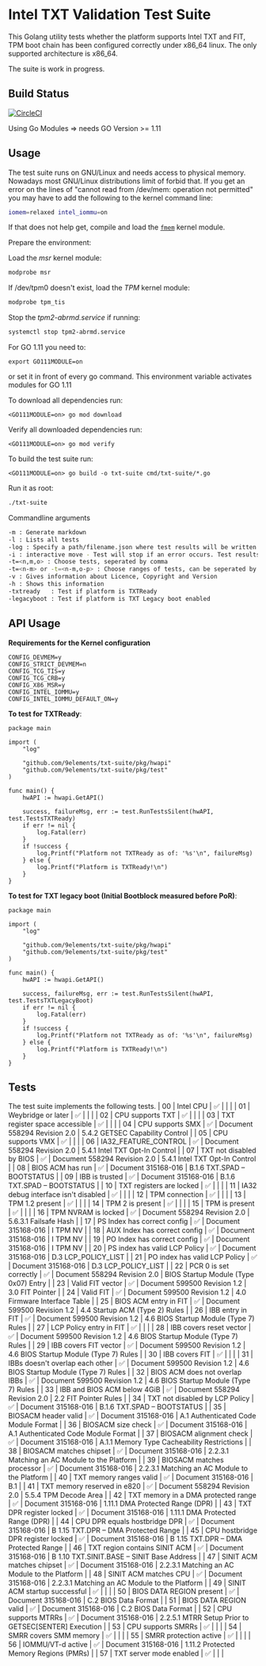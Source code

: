 Intel TXT Validation Test Suite
===============================

This Golang utility tests whether the platform supports Intel TXT and FIT, TPM
boot chain has been configured correctly under x86_64 linux.
The only supported architecture is x86_64.

The suite is work in progress.

Build Status
-----------
[![CircleCI](https://circleci.com/gh/9elements/txt-suite.svg?style=svg)](https://circleci.com/gh/9elements/txt-suite)


Using Go Modules => needs GO Version >= 1.11

Usage
-----

The test suite runs on GNU/Linux and needs access to physical memory. Nowadays
most GNU/Linux distributions limit of forbid that. If you get an error on the
lines of "cannot read from /dev/mem: operation not permitted" you may have to
add the following to the kernel command line:

```bash
iomem=relaxed intel_iommu=on
```

If that does not help get, compile and load the
[`fmem`](https://github.com/9elements/fmem) kernel module.

Prepare the environment:

Load the *msr* kernel module:
```bash
modprobe msr
```

If /dev/tpm0 doesn't exist, load the *TPM* kernel module:
```bash
modprobe tpm_tis
```

Stop the *tpm2-abrmd.service* if running:
```bash
systemctl stop tpm2-abrmd.service
```

For GO 1.11 you need to:
```
export GO111MODULE=on
```
or set it in front of every go command.
This environment variable activates modules for GO 1.11


To download all dependencies run:
```
<GO111MODULE=on> go mod download
```

Verify all downloaded dependencies run:
```
<GO111MODULE=on> go mod verify
```

To build the test suite run:

```
<GO111MODULE=on> go build -o txt-suite cmd/txt-suite/*.go
```

Run it as root:

```bash
./txt-suite
```

Commandline arguments
```bash
-m : Generate markdown
-l : Lists all tests
-log : Specify a path/filename.json where test results will be written (only in combination with test enforcing (-i option))
-i : interactive move - Test will stop if an error occurs. Test results will be written to test_log.json
-t=<n,m,o> : Choose tests, seperated by comma
-t=<n-m> or -t=<n-m,o-p> : Choose ranges of tests, can be seperated by comma
-v : Gives information about Licence, Copyright and Version
-h : Shows this information
-txtready   : Test if platform is TXTReady
-legacyboot : Test if platform is TXT Legacy boot enabled
```

API Usage
---------

**Requirements for the Kernel configuration**

```
CONFIG_DEVMEM=y
CONFIG_STRICT_DEVMEM=n
CONFIG_TCG_TIS=y
CONFIG_TCG_CRB=y
CONFIG_X86_MSR=y
CONFIG_INTEL_IOMMU=y
CONFIG_INTEL_IOMMU_DEFAULT_ON=y
```

**To test for TXTReady**:

```
package main

import (
	"log"

	"github.com/9elements/txt-suite/pkg/hwapi"
	"github.com/9elements/txt-suite/pkg/test"
)

func main() {
	hwAPI := hwapi.GetAPI()

	success, failureMsg, err := test.RunTestsSilent(hwAPI, test.TestsTXTReady)
	if err != nil {
		log.Fatal(err)
	}
	if !success {
		log.Printf("Platform not TXTReady as of: '%s'\n", failureMsg)
	} else {
		log.Printf("Platform is TXTReady!\n")
	}
}
```


**To test for TXT legacy boot (Initial Bootblock measured before PoR)**:

```
package main

import (
	"log"

	"github.com/9elements/txt-suite/pkg/hwapi"
	"github.com/9elements/txt-suite/pkg/test"
)

func main() {
	hwAPI := hwapi.GetAPI()

	success, failureMsg, err := test.RunTestsSilent(hwAPI, test.TestsTXTLegacyBoot)
	if err != nil {
		log.Fatal(err)
	}
	if !success {
		log.Printf("Platform not TXTReady as of: '%s'\n", failureMsg)
	} else {
		log.Printf("Platform is TXTReady!\n")
	}
}
```

Tests
-----

The test suite implements the following tests.
| 00 | Intel CPU                                        | :white_check_mark:     |                              |                                                          |
| 01 | Weybridge or later                               | :white_check_mark:     |                              |                                                          |
| 02 | CPU supports TXT                                 | :white_check_mark:     |                              |                                                          |
| 03 | TXT register space accessible                    | :white_check_mark:     |                              |                                                          |
| 04 | CPU supports SMX                                 | :white_check_mark:     | Document 558294 Revision 2.0 | 5.4.2 GETSEC Capability Control                          |
| 05 | CPU supports VMX                                 | :white_check_mark:     |                              |                                                          |
| 06 | IA32_FEATURE_CONTROL                             | :white_check_mark:     | Document 558294 Revision 2.0 | 5.4.1 Intel TXT Opt-In Control                           |
| 07 | TXT not disabled by BIOS                         | :white_check_mark:     | Document 558294 Revision 2.0 | 5.4.1 Intel TXT Opt-In Control                           |
| 08 | BIOS ACM has run                                 | :white_check_mark:     | Document 315168-016          | B.1.6 TXT.SPAD – BOOTSTATUS                              |
| 09 | IBB is trusted                                   | :white_check_mark:     | Document 315168-016          | B.1.6 TXT.SPAD – BOOTSTATUS                              |
| 10 | TXT registers are locked                         | :white_check_mark:     |                              |                                                          |
| 11 | IA32 debug interface isn't disabled              | :white_check_mark:     |                              |                                                          |
| 12 | TPM connection                                   | :white_check_mark:     |                              |                                                          |
| 13 | TPM 1.2 present                                  | :white_check_mark:     |                              |                                                          |
| 14 | TPM 2 is present                                 | :white_check_mark:     |                              |                                                          |
| 15 | TPM is present                                   | :white_check_mark:     |                              |                                                          |
| 16 | TPM NVRAM is locked                              | :white_check_mark:     | Document 558294 Revision 2.0 | 5.6.3.1 Failsafe Hash                                    |
| 17 | PS Index has correct config                      | :white_check_mark:     | Document 315168-016          | I TPM NV                                                 |
| 18 | AUX Index has correct config                     | :white_check_mark:     | Document 315168-016          | I TPM NV                                                 |
| 19 | PO Index has correct config                      | :white_check_mark:     | Document 315168-016          | I TPM NV                                                 |
| 20 | PS index has valid LCP Policy                    | :white_check_mark:     | Document 315168-016          | D.3 LCP_POLICY_LIST                                      |
| 21 | PO index has valid LCP Policy                    | :white_check_mark:     | Document 315168-016          | D.3 LCP_POLICY_LIST                                      |
| 22 | PCR 0 is set correctly                           | :white_check_mark:     | Document 558294 Revision 2.0 | BIOS Startup Module (Type 0x07) Entry                    |
| 23 | Valid FIT vector                                 | :white_check_mark:     | Document 599500 Revision 1.2 | 3.0 FIT Pointer                                          |
| 24 | Valid FIT                                        | :white_check_mark:     | Document 599500 Revision 1.2 | 4.0 Firmware Interface Table                             |
| 25 | BIOS ACM entry in FIT                            | :white_check_mark:     | Document 599500 Revision 1.2 | 4.4 Startup ACM (Type 2) Rules                           |
| 26 | IBB entry in FIT                                 | :white_check_mark:     | Document 599500 Revision 1.2 | 4.6 BIOS Startup Module (Type 7) Rules                   |
| 27 | LCP Policy entry in FIT                          | :white_check_mark:     |                              |                                                          |
| 28 | IBB covers reset vector                          | :white_check_mark:     | Document 599500 Revision 1.2 | 4.6 BIOS Startup Module (Type 7) Rules                   |
| 29 | IBB covers FIT vector                            | :white_check_mark:     | Document 599500 Revision 1.2 | 4.6 BIOS Startup Module (Type 7) Rules                   |
| 30 | IBB covers FIT                                   | :white_check_mark:     |                              |                                                          |
| 31 | IBBs doesn't overlap each other                  | :white_check_mark:     | Document 599500 Revision 1.2 | 4.6 BIOS Startup Module (Type 7) Rules                   |
| 32 | BIOS ACM does not overlap IBBs                   | :white_check_mark:     | Document 599500 Revision 1.2 | 4.6 BIOS Startup Module (Type 7) Rules                   |
| 33 | IBB and BIOS ACM below 4GiB                      | :white_check_mark:     | Document 558294 Revision 2.0 | 2.2 FIT Pointer Rules                                    |
| 34 | TXT not disabled by LCP Policy                   | :white_check_mark:     | Document 315168-016          | B.1.6 TXT.SPAD – BOOTSTATUS                              |
| 35 | BIOSACM header valid                             | :white_check_mark:     | Document 315168-016          | A.1 Authenticated Code Module Format                     |
| 36 | BIOSACM size check                               | :white_check_mark:     | Document 315168-016          | A.1 Authenticated Code Module Format                     |
| 37 | BIOSACM alignment check                          | :white_check_mark:     | Document 315168-016          | A.1.1 Memory Type Cacheability Restrictions              |
| 38 | BIOSACM matches chipset                          | :white_check_mark:     | Document 315168-016          | 2.2.3.1 Matching an AC Module to the Platform            |
| 39 | BIOSACM matches processor                        | :white_check_mark:     | Document 315168-016          | 2.2.3.1 Matching an AC Module to the Platform            |
| 40 | TXT memory ranges valid                          | :white_check_mark:     | Document 315168-016          | B.1                                                      |
| 41 | TXT memory reserved in e820                      | :white_check_mark:     | Document 558294 Revision 2.0 | 5.5.4 TPM Decode Area                                    |
| 42 | TXT memory in a DMA protected range              | :white_check_mark:     | Document 315168-016          | 1.11.1 DMA Protected Range (DPR)                         |
| 43 | TXT DPR register locked                          | :white_check_mark:     | Document 315168-016          | 1.11.1 DMA Protected Range (DPR)                         |
| 44 | CPU DPR equals hostbridge DPR                    | :white_check_mark:     | Document 315168-016          | B 1.15 TXT.DPR – DMA Protected Range                     |
| 45 | CPU hostbridge DPR register locked               | :white_check_mark:     | Document 315168-016          | B 1.15 TXT.DPR – DMA Protected Range                     |
| 46 | TXT region contains SINIT ACM                    | :white_check_mark:     | Document 315168-016          | B 1.10 TXT.SINIT.BASE – SINIT Base Address               |
| 47 | SINIT ACM matches chipset                        | :white_check_mark:     | Document 315168-016          | 2.2.3.1 Matching an AC Module to the Platform            |
| 48 | SINIT ACM matches CPU                            | :white_check_mark:     | Document 315168-016          | 2.2.3.1 Matching an AC Module to the Platform            |
| 49 | SINIT ACM startup successful                     | :white_check_mark:     |                              |                                                          |
| 50 | BIOS DATA REGION present                         | :white_check_mark:     | Document 315168-016          | C.2 BIOS Data Format                                     |
| 51 | BIOS DATA REGION valid                           | :white_check_mark:     | Document 315168-016          | C.2 BIOS Data Format                                     |
| 52 | CPU supports MTRRs                               | :white_check_mark:     | Document 315168-016          | 2.2.5.1 MTRR Setup Prior to GETSEC[SENTER] Execution     |
| 53 | CPU supports SMRRs                               | :white_check_mark:     |                              |                                                          |
| 54 | SMRR covers SMM memory                           | :white_check_mark:     |                              |                                                          |
| 55 | SMRR protection active                           | :white_check_mark:     |                              |                                                          |
| 56 | IOMMU/VT-d active                                | :white_check_mark:     | Document 315168-016          | 1.11.2 Protected Memory Regions (PMRs)                   |
| 57 | TXT server mode enabled                          | :white_check_mark:     |                              |                                                          |

